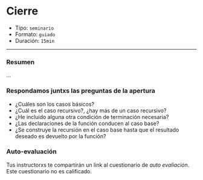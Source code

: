 # Cierre

* Tipo: `seminario`
* Formato: `guiado`
* Duración: `15min`

***

### Resumen

...

### Respondamos juntxs las preguntas de la apertura

* ¿Cuáles son los casos básicos?
* ¿Cuál es el caso recursivo?, ¿hay más de un caso recursivo?
* ¿He incluido alguna otra condición de terminación necesaria?
* ¿Las declaraciones de la función conducen al caso base?
* ¿Se construye la recursión en el caso base hasta que el resultado deseado es
  devuelto por la función?

### Auto-evaluación

Tus instructorxs te compartirán un link al cuestionario de _auto evaliación_.
Este cuestionario no es calificado.
